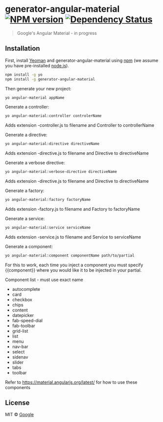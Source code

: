 # generator-angular-material [![NPM version][npm-image]][npm-url] [![Dependency Status][daviddm-image]][daviddm-url]
> Google&#39;s Angular Material - in progress

## Installation

First, install [Yeoman](http://yeoman.io) and generator-angular-material using [npm](https://www.npmjs.com/) (we assume you have pre-installed [node.js](https://nodejs.org/)).

```bash
npm install -g yo
npm install -g generator-angular-material
```

Then generate your new project:

```bash
yo angular-material appName
```

Generate a controller:

```bash
yo angular-material:controller controlerName
```

Adds extension -controller.js to filename and Controller to controllerName

Generate a directive:

```bash
yo angular-material:directive directiveName
```

Adds extension -directive.js to filename and Directive to directiveName


Generate a verbose directive:

```bash
yo angular-material:verbose-directive directiveName
```

Adds extension -directive.js to filename and Directive to directiveName


Generate a factory:

```bash
yo angular-material:factory factoryName
```

Adds extension -factory.js to filename and Factory to factoryName


Generate a service:

```bash
yo angular-material:service serviceName 
```


Adds extension -service.js to filename and Service to serviceName


Generate a component:

```bash
yo angular-material:component componentName path/to/partial 
```

For this to work, each time you inject a component you must specify {{component}} where you would like it to be injected in your partial.

Component list - must use exact name
- autocomplete
- card
- checkbox
- chips
- content
- datepicker
- fab-speed-dial
- fab-toolbar
- grid-list
- list
- menu
- nav-bar
- select
- sidenav
- slider
- tabs
- toolbar


Refer to https://material.angularjs.org/latest/ for how to use these components


## License

MIT © [Google](https://github.com/iansawyerva)


[npm-image]: https://badge.fury.io/js/generator-angular-material.svg
[npm-url]: https://npmjs.org/package/generator-angular-material
[daviddm-image]: https://david-dm.org/iansawyerva/generator-angular-material.svg?theme=shields.io
[daviddm-url]: https://david-dm.org/iansawyerva/generator-angular-material